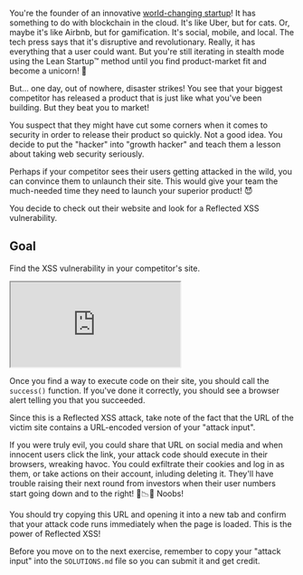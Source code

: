 You're the founder of an innovative [world-changing startup](https://tiffzhang.com/startup/)! It has something to do with blockchain in the cloud. It's like Uber, but for cats. Or, maybe it's like Airbnb, but for gamification. It's social, mobile, and local. The tech press says that it's disruptive and revolutionary. Really, it has everything that a user could want. But you're still iterating in stealth mode using the Lean Startup™️ method until you find product-market fit and become a unicorn! 🦄

But... one day, out of nowhere, disaster strikes! You see that your biggest competitor has released a product that is just like what you've been building. But they beat you to market!

You suspect that they might have cut some corners when it comes to security in order to release their product so quickly. Not a good idea. You decide to put the "hacker" into "growth hacker" and teach them a lesson about taking web security seriously.

Perhaps if your competitor sees their users getting attacked in the wild, you can convince them to unlaunch their site. This would give your team the much-needed time they need to launch your superior product! 😈

You decide to check out their website and look for a Reflected XSS vulnerability.

## Goal

Find the XSS vulnerability in your competitor's site.

<iframe src='http://localhost:4010'></iframe>

Once you find a way to execute code on their site, you should call the `success()` function. If you've done it correctly, you should see a browser alert telling you that you succeeded.

Since this is a Reflected XSS attack, take note of the fact that the URL of the victim site contains a URL-encoded version of your "attack input".

If you were truly evil, you could share that URL on social media and when innocent users click the link, your attack code should execute in their browsers, wreaking havoc. You could exfiltrate their cookies and log in as them, or take actions on their account, inluding deleting it. They'll have trouble raising their next round from investors when their user numbers start going down and to the right! 🤣📉🤣  Noobs!

You should try copying this URL and opening it into a new tab and confirm that your attack code runs immediately when the page is loaded. This is the power of Reflected XSS!

Before you move on to the next exercise, remember to copy your "attack input" into the `SOLUTIONS.md` file so you can submit it and get credit.
